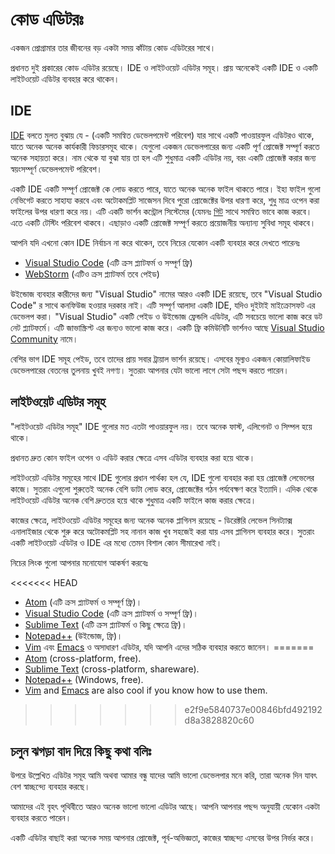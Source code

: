 # কোড এডিটরঃ

একজন প্রোগ্রামার তার জীবনের বড় একটা সময় কাঁটায় কোড এডিটরের সাথে।

প্রধানত দুই প্রকারের কোড এডিটর রয়েছে। IDE ও লাইটওয়েট এডিটর সমূহ। প্রায় অনেকেই একটি IDE ও একটি লাইটওয়েট এডিটর ব্যবহার করে থাকেন।

## IDE

[IDE](https://en.wikipedia.org/wiki/Integrated_development_environment) বলতে মুলত বুঝায় যে - (একটি সমন্বিত ডেভেলপমেন্ট পরিবেশ) যার সাথে একটি পাওয়ারফুল এডিটরও থাকে, যাতে অনেক অনেক কার্যকারী ফিচারসমূহ থাকে। যেগুলো একজন ডেভেলপারের জন্য একটি পূর্ণ প্রোজেক্ট সম্পূর্ণ করতে অনেক সহায়তা করে। নাম থেকে যা বুঝা যায় তা হল এটি শুধুমাত্র একটি এডিটর নয়, বরং একটি প্রোজেক্ট করার জন্য স্বয়ংসম্পূর্ণ ডেভেলপমেন্ট পরিবেশ।

একটি IDE একটি সম্পূর্ণ প্রোজেক্ট কে লোড করতে পারে, যাতে অনেক অনেক ফাইল থাকতে পারে। ইহা ফাইল গুলো নেভিগেট করতে সাহায্য করবে এবং অটোকমপ্লিট সাজেসন দিবে পুরো প্রোজেক্টের উপর ধারণা করে, শুধু মাত্র ওপেন করা ফাইলের উপর ধারণা করে নয়। এটি একটি ভার্শন কন্ট্রোল সিস্টেমের (যেমনঃ [গিট](https://git-scm.com/) সাথে সমন্বিত ভাবে কাজ করবে। এতে একটি টেস্টিং পরিবেশ থাকবে। এছাড়াও একটি প্রোজেক্ট সম্পূর্ণ করতে প্রয়োজনীয় অন্যান্য সুবিধা সমূহ থাকবে।

আপনি যদি এখনো কোন IDE নির্বাচন না করে থাকেন, তবে নিচের যেকোন একটি ব্যবহার করে দেখতে পারেনঃ

- [Visual Studio Code](https://code.visualstudio.com/) (এটি ক্রস প্ল্যাটফর্ম ও সম্পূর্ণ ফ্রি)
- [WebStorm](http://www.jetbrains.com/webstorm/) (এটিও ক্রস প্ল্যাটফর্ম তবে পেইড)

উইন্ডোজ ব্যবহার কারীদের জন্য "Visual Studio" নামের আরও একটি IDE রয়েছে, তবে "Visual Studio Code" র সাথে কনফিউজ হওয়ার দরকার নাই। এটি সম্পূর্ণ আলাদা একটি IDE, যদিও দুইটাই মাইক্রোসফট এর ডেভেলপ করা। "Visual Studio" একটি পেইড ও উইন্ডোজ ফ্রেন্ডলি এডিটর, এটি সবচেয়ে ভালো কাজ করে ডট নেট প্ল্যাটফর্মে। এটি জাভাস্ক্রিপ্ট এর জন্যও ভালো কাজ করে। একটি ফ্রি কমিউনিটি ভার্শনও আছে [Visual Studio Community](https://www.visualstudio.com/vs/community/) নামে।

বেশির ভাগ IDE সমূহ পেইড, তবে তাদের প্রায় সবার ট্রায়াল ভার্শন রয়েছে। এসবের মূল্যও একজন কোয়ালিফাইড ডেভেলপারের বেতনের তুলনায় খুবই নগণ্য। সুতরাং আপনার যেটা ভালো লাগে সেটা পছন্দ করতে পারেন।

## লাইটওয়েট এডিটর সমূহ

"লাইটওয়েট এডিটর সমূহ" IDE গুলোর মত এতটা পাওয়ারফুল নয়। তবে অনেক ফাস্ট, এলিগেনট ও সিম্পল হয়ে থাকে।

প্রধানত দ্রুত কোন ফাইল ওপেন ও এডিট করার ক্ষেত্রে এসব এডিটর ব্যবহার করা হয়ে থাকে।

লাইটওয়েট এডিটর সমূহের সাথে IDE গুলোর প্রধান পার্থক্য হল যে, IDE গুলো ব্যবহার করা হয় প্রোজেক্ট লেভেলের কাজে। সুতরাং এগুলো শুরুতেই অনেক বেশি ডাটা লোড করে, প্রোজেক্টের গঠন পর্যবেক্ষণ করে ইত্যাদি। এদিক থেকে লাইটওয়েট এডিটর অনেক বেশি দ্রুততর হয়ে থাকে শুধুমাত্র একটি ফাইলে কাজ করার ক্ষেত্রে।

কাজের ক্ষেত্রে, লাইটওয়েট এডিটর সমূহের জন্য অনেক অনেক প্লাগিনস রয়েছে - ডিরেক্টরি লেভেল সিনট্যাক্স এনালাইজার থেকে শুরু করে অটোকমপ্লিট সহ নানান কাজ খুব সহজেই করা যায় এসব প্লাগিনস ব্যবহার করে। সুতরাং একটি লাইটওয়েট এডিটর ও IDE এর মধ্যে তেমন বিশাল কোন সীমারেখা নাই।

নিচের লিংক গুলো আপনার মনোযোগ আকর্ষণ করবেঃ

<<<<<<< HEAD
- [Atom](https://atom.io/) (এটি ক্রস প্ল্যাটফর্ম ও সম্পূর্ণ ফ্রি)।
- [Visual Studio Code](https://code.visualstudio.com/) (এটি ক্রস প্ল্যাটফর্ম ও সম্পূর্ণ ফ্রি)।
- [Sublime Text](http://www.sublimetext.com) (এটি ক্রস প্ল্যাটফর্ম ও কিছু ক্ষেত্রে ফ্রি)।
- [Notepad++](https://notepad-plus-plus.org/) (উইন্ডোজ, ফ্রি)।
- [Vim](http://www.vim.org/) এবং [Emacs](https://www.gnu.org/software/emacs/) ও অসাধারণ এডিটর, যদি আপনি এদের সঠিক ব্যবহার করতে জানেন।
=======
- [Atom](https://atom.io/) (cross-platform, free).
- [Sublime Text](http://www.sublimetext.com) (cross-platform, shareware).
- [Notepad++](https://notepad-plus-plus.org/) (Windows, free).
- [Vim](http://www.vim.org/) and [Emacs](https://www.gnu.org/software/emacs/) are also cool if you know how to use them.
>>>>>>> e2f9e5840737e00846bfd492192d8a3828820c60

## চলুন ঝগড়া বাদ দিয়ে কিছু কথা বলিঃ

উপরে উল্লেখিত এডিটর সমূহ আমি অথবা আমার বন্ধু যাদের আমি ভালো ডেভেলপার মনে করি, তারা অনেক দিন যাবৎ বেশ স্বাচ্ছন্দ্যে ব্যবহার করছে।

আমাদের এই বৃহৎ পৃথিবীতে আরও অনেক ভালো ভালো এডিটর আছে। আপনি আপনার পছন্দ অনুযায়ী যেকোন একটা ব্যবহার করতে পারেন।

একটি এডিটর বাছাই করা অনেক সময় আপনার প্রোজেক্ট, পূর্ব-অভিজ্ঞতা, কাজের স্বাচ্ছন্দ্য এসবের উপর নির্ভর করে।